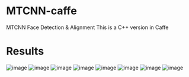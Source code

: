 # MTCNN-caffe
MTCNN Face Detection &amp; Alignment
This is a C++ version in Caffe
# Results
![image](https://github.com/blankWorld/MTCNN-caffe/tree/master/img/mtcnn-fddb.bmp)
![image](https://github.com/blankWorld/MTCNN-caffe/tree/master/img/_res_0_Parade_marchingband_1_364.jpg)
![image](https://github.com/blankWorld/MTCNN-caffe/tree/master/img/_res_0_Parade_marchingband_1_408.jpg)
![image](https://github.com/blankWorld/MTCNN-caffe/tree/master/img/_res_img_78.jpg)
![image](https://github.com/blankWorld/MTCNN-caffe/tree/master/img/_res_img_534.jpg)
![image](https://github.com/blankWorld/MTCNN-caffe/tree/master/img/_res_img_561.jpg)
![image](https://github.com/blankWorld/MTCNN-caffe/tree/master/img/_res_img_591.jpg)
![image](https://github.com/blankWorld/MTCNN-caffe/tree/master/img/_res_img_769.jpg)
